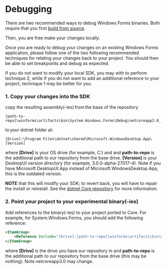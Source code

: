 # Debugging

There are two recommended ways to debug Windows Forms binaries. Both require that you first [build from source](https://github.com/dotnet/corefx/blob/master/Documentation/building.md).

Then, you are free make your changes locally.

Once you are ready to debug your changes on an existing Windows Forms application, please follow one of the two following recommended techniques for relating your changes back to your project. You should then be able to set breakpoints and debug as expected.

If you do not want to modify your local SDK, you may with to perform technique 2, while if you do not want to add an additional reference to your project, technique 1 may be better for you.

### 1. Copy your changes into the SDK

copy the resulting assembly(-ies) from the base of the repository  

`[path-to-repo]\winforms\artifacts\bin\System.Windows.Forms\Debug\netcoreapp3.0_ `

to your dotnet folder at:  

`[Drive]:\Program Files\dotnet\shared\Microsoft.WindowsDesktop.App\[Version]`

where **[Drive]** is your OS drive (for example, C:) and and **path-to-repo** is the additional path to our repository from the base drive. **[Version]** is your DesktopUI version directory (for example, 3.0.0-alpha-27017-4). Note if you have Microsoft.DesktopUI.App instead of Microsoft.WindowsDesktop.App, this is the outdated version.

**NOTE** that this will modify your SDK; to revert back, you will have to repair the install or reinstall. See the [dotnet Core repository](https://github.com/dotnet/core) for more information.

### 2. Point your project to your experimental binary(-ies)

Add references to the binary(-ies) to your project ported to Core. For example, for System.Windows.Forms, you should add the following reference:

```xml
<ItemGroup>
    <Reference Include="[Drive]:[path-to-repo]\winforms\artifacts\bin\System.Windows.Forms\Debug\netcoreapp3.0\System.Windows.Forms.dll" />   
</ItemGroup>
```

where **[Drive]** is the drive you have our repository in and **path-to-repo** is the additional path to our repository from the base drive (this may be nothing). Note netcoreapp3.0 may change.
